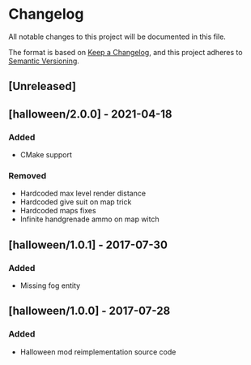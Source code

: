 # Changelog

All notable changes to this project will be documented in this file.

The format is based on [Keep a Changelog](https://keepachangelog.com/en/1.0.0/),
and this project adheres to [Semantic Versioning](https://semver.org/spec/v2.0.0.html).

## [Unreleased]

## [halloween/2.0.0] - 2021-04-18

### Added

- CMake support

### Removed

- Hardcoded max level render distance
- Hardcoded give suit on map trick
- Hardcoded maps fixes
- Infinite handgrenade ammo on map witch

## [halloween/1.0.1] - 2017-07-30

### Added

- Missing fog entity

## [halloween/1.0.0] - 2017-07-28

### Added

- Halloween mod reimplementation source code
